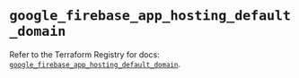 # `google_firebase_app_hosting_default_domain`

Refer to the Terraform Registry for docs: [`google_firebase_app_hosting_default_domain`](https://registry.terraform.io/providers/hashicorp/google/6.49.3/docs/resources/firebase_app_hosting_default_domain).
